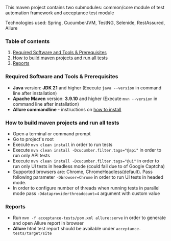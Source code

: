 This maven project contains two submodules: common/core module of test automation framework and acceptance test module

Technologies used: Spring, CucumberJVM, TestNG, Selenide, RestAssured, Allure 

### Table of contents
1. [Required Software and Tools & Prerequisites](#required-software-and-tools)
2. [How to build maven projects and run all tests](#how-to-run-acceptance-tests)
3. [Reports](#reports)

<a name="required-software-and-tools"></a>
### Required Software and Tools & Prerequisites

* **Java** version: **JDK 21** and higher (Execute `java --version` in command line after installation)
* **Apache Maven** version: **3.9.10** and higher (Execute `mvn --version` in command line after installation)
* **Allure commandline** - instructions on [how to install](https://www.npmjs.com/package/allure-commandline)

 <a name="how-to-run-acceptance-tests"></a>
### How to build maven projects and run all tests 

* Open a terminal or command prompt
* Go to project's root
* Execute `mvn clean install` in order to run tests
* Execute `mvn clean install -Dcucumber.filter.tags="@api"` in order to run only API tests
* Execute `mvn clean install -Dcucumber.filter.tags="@ui"` in order to run only UI tests in headless mode (could fail due to of Google Captcha)
* Supported browsers are: Chrome, ChromeHeadless(default). Pass following parameter `-Dbrowser=Chrome` in order to run UI tests in headed mode.
* In order to configure number of threads when running tests in parallel mode pass `-Ddataproviderthreadcount=4` argument with custom value

<a name="reports"></a>
### Reports  
* Run `mvn -f acceptance-tests/pom.xml allure:serve` in order to generate and open Allure report in browser
* **Allure** html test report should be available under `acceptance-tests/target/site`
